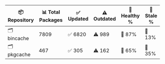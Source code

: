 | 📦 Repository | 📊 Total Packages | ✅ Updated | ⚠️ Outdated | 💚 Healthy % | 🔴 Stale % |
|---------------|-------------------|------------|-------------|-------------|------------|
| 🗂️ bincache | 7809 | ✅ 6820 | ⚠️ 989 | 💚 87% | 🔴 13% |
| 🗂️ pkgcache | 467 | ✅ 305 | ⚠️ 162 | 💚 65% | 🔴 35% |
